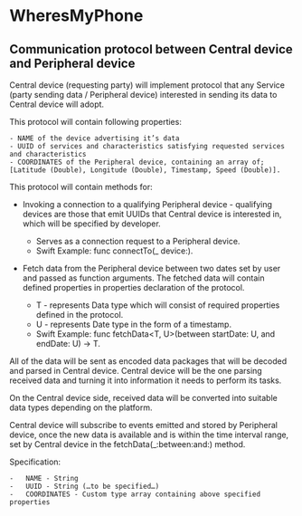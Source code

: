 # WheresMyPhone

## Communication protocol between Central device and Peripheral device 

Central device (requesting party) will implement protocol that any Service (party sending data / Peripheral device) interested in sending its data to Central device will adopt.

This protocol will contain following properties:

	- NAME of the device advertising it’s data
	- UUID of services and characteristics satisfying requested services and characteristics
	- COORDINATES of the Peripheral device, containing an array of; [Latitude (Double), Longitude (Double), Timestamp, Speed (Double)].

This protocol will contain methods for:

- Invoking a connection to a qualifying Peripheral device - qualifying devices are those that emit UUIDs that Central device is interested in, which will be specified by developer.
	
	- Serves as a connection request to a Peripheral device.
	- Swift Example: func connectTo(_ device:). 

- Fetch data from the Peripheral device between two dates set by user and passed as function arguments. The fetched data will contain defined properties in properties declaration of the protocol.
	
	- T - represents Data type which will consist of required properties defined in the protocol.
	- U - represents Date type in the form of a timestamp.
	- Swift Example: func fetchData<T, U>(between startDate: U, and endDate: U) -> T.

All of the data will be sent as encoded data packages that will be decoded and parsed in Central device.
Central device will be the one parsing received data and turning it into information it needs to perform its tasks.

On the Central device side, received data will be converted into suitable data types depending on the platform.

Central device will subscribe to events emitted and stored by Peripheral device, once the new data is available and is within the time interval range, set by Central device in the fetchData(_:between:and:) method. 

Specification:  

	-	NAME - String
	-	UUID - String (…to be specified…)
	-	COORDINATES - Custom type array containing above specified properties
	

